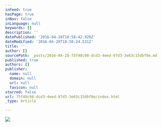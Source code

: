 ```yaml
---
inFeed: true
hasPage: true
inNav: false
inLanguage: null
keywords: []
description: ''
datePublished: '2016-04-28T18:58:42.920Z'
dateModified: '2016-04-28T18:58:24.531Z'
title: ''
author: []
sourcePath: _posts/2016-04-28-75f48c98-dcd3-4eed-97d3-3e63c15dbf8e.md
published: true
authors: []
publisher:
  name: null
  domain: null
  url: null
  favicon: null
starred: false
url: 75f48c98-dcd3-4eed-97d3-3e63c15dbf8e/index.html
_type: Article

---
```

![](https://the-grid-user-content.s3-us-west-2.amazonaws.com/b3f068d7-3792-4687-929b-0ee7008b0334.jpg)